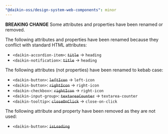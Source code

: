 ```yaml
---
"@daikin-oss/design-system-web-components": minor
---
```


**BREAKING CHANGE** Some attributes and properties have been renamed or removed.

The following attributes and properties have been renamed because they conflict with standard HTML attributes:

- `<daikin-accordion-item>`: ~~`title`~~ -> `heading`
- `<daikin-notification>`: ~~`title`~~ -> `heading`

The following attributes (not properties) have been renamed to kebab case:

- `<daikin-button>`: ~~`leftIcon`~~ -> `left-icon`
- `<daikin-button>`: ~~`rightIcon`~~ -> `right-icon`
- `<daikin-checkbox>`: ~~`rightIcon`~~ -> `right-icon`
- `<daikin-input-group>`: ~~`textareaCounter`~~ -> `textarea-counter`
- `<daikin-tooltip>`: ~~`closeOnClick`~~ -> `close-on-click`

The following attribute and property have been removed as they are not used:

- `<daikin-button>`: ~~`isLoading`~~
